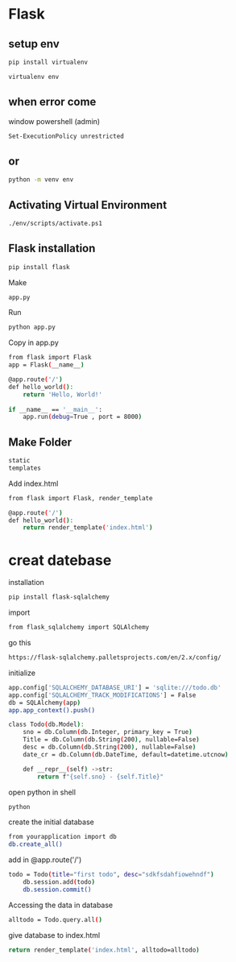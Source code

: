 
# Flask

## setup env

```bash
pip install virtualenv
```

```bash
virtualenv env
```
## when error come 
window powershell (admin)

```bash
Set-ExecutionPolicy unrestricted
```
## or
```bash
python -m venv env

```
## Activating Virtual Environment
```bash
./env/scripts/activate.ps1
```
## Flask installation
```bash
pip install flask
```
Make
```bash
app.py
```
Run
```bash
python app.py
```
Copy in app.py
```bash
from flask import Flask
app = Flask(__name__)

@app.route('/')
def hello_world():
    return 'Hello, World!'
    
if __name__ == '__main__':
    app.run(debug=True , port = 8000)


```
## Make Folder
```bash
static
templates
```
Add index.html
```bash
from flask import Flask, render_template

@app.route('/')
def hello_world():
    return render_template('index.html')

```
# creat datebase
installation 
```bash
pip install flask-sqlalchemy
```
import
```bash
from flask_sqlalchemy import SQLAlchemy
```
go this
```bash
https://flask-sqlalchemy.palletsprojects.com/en/2.x/config/
```
initialize
```bash
app.config['SQLALCHEMY_DATABASE_URI'] = 'sqlite:///todo.db'
app.config['SQLALCHEMY_TRACK_MODIFICATIONS'] = False
db = SQLAlchemy(app)
app.app_context().push()
```
```bash
class Todo(db.Model):
    sno = db.Column(db.Integer, primary_key = True)
    Title = db.Column(db.String(200), nullable=False)
    desc = db.Column(db.String(200), nullable=False)
    date_cr = db.Column(db.DateTime, default=datetime.utcnow)

    def __repr__(self) ->str:
        return f"{self.sno} - {self.Title}"
```
open python in shell
```bash
python
```
create the initial database
```bash
from yourapplication import db
db.create_all()
```
add in @app.route('/')
```bash
todo = Todo(title="first todo", desc="sdkfsdahfiowehndf")
    db.session.add(todo)
    db.session.commit()
```
Accessing the data in database
```bash
alltodo = Todo.query.all()
```
give database to index.html
```bash
return render_template('index.html', alltodo=alltodo)
```
